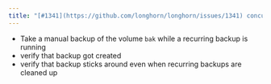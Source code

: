 ```yaml
---
title: "[#1341](https://github.com/longhorn/longhorn/issues/1341) concurrent backup test"
---
```

- Take a manual backup of the volume `bak` while a recurring backup is running
- verify that backup got created 
- verify that backup sticks around even when recurring backups are cleaned up
